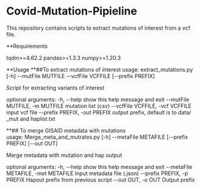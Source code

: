 # Covid-Mutation-Pipieline

This repository contains scripts to extract mutations of interest from a vcf file.

**Requirements

tqdm>=4.62.2
pandas>=1.3.3
numpy>=1.20.3

**Usage
**##To extract mutations of interest
usage: extract_mutations.py [-h] --mutFile MUTFILE --vcfFile VCFFILE
                            [--prefix PREFIX]

Script for extracting variants of interest

optional arguments:
  -h, --help            show this help message and exit
  --mutFile MUTFILE, -m MUTFILE
                        mutation list (csv)
  --vcfFile VCFFILE, -vcf VCFFILE
                        input vcf file
  --prefix PREFIX, -out PREFIX
                        output prefix, default is to data/ _mut and
                        haplist.txt
                        
**## To merge GISAID metadata with mutations                        
usage: Merge_meta_and_mutrates.py [-h] --metaFile METAFILE [--prefix PREFIX]
                                  [--out OUT]

Merge metadata with mutation and hap output

optional arguments:
  -h, --help            show this help message and exit
  --metaFile METAFILE, -met METAFILE
                        Input metadata file (.json)
  --prefix PREFIX, -p PREFIX
                        Hapout prefix from previous script
  --out OUT, -o OUT     Output prefix
